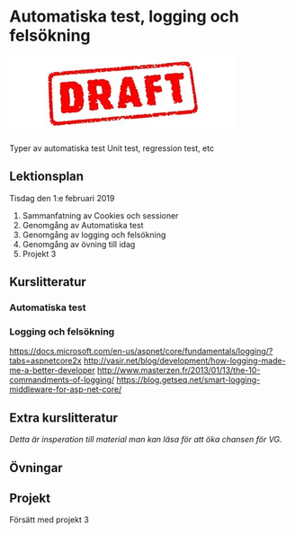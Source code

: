 # Automatiska test, logging och felsökning

![Draft](draft.jpg)

Typer av automatiska test
Unit test, regression test,  etc

## Lektionsplan
Tisdag den 1:e februari 2019

1. Sammanfatning av Cookies och sessioner 
1. Genomgång av Automatiska test
1. Genomgång av logging och felsökning
1. Genomgång av övning till idag
1. Projekt 3

## Kurslitteratur
### Automatiska test

### Logging och felsökning
https://docs.microsoft.com/en-us/aspnet/core/fundamentals/logging/?tabs=aspnetcore2x
http://vasir.net/blog/development/how-logging-made-me-a-better-developer
http://www.masterzen.fr/2013/01/13/the-10-commandments-of-logging/
https://blog.getseq.net/smart-logging-middleware-for-asp-net-core/


## Extra kurslitteratur
*Detta är insperation till material man kan läsa för att öka chansen för VG.*
## Övningar
## Projekt
Försätt med projekt 3
